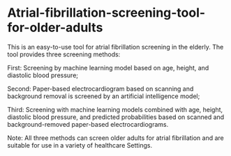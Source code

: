 # Atrial-fibrillation-screening-tool-for-older-adults

This is an easy-to-use tool for atrial fibrillation screening in the elderly. The tool provides three screening methods:

First: Screening by machine learning model based on age, height, and diastolic blood pressure;
      
Second: Paper-based electrocardiogram based on scanning and background removal is screened by an artificial intelligence model;
      
Third: Screening with machine learning models combined with age, height, diastolic blood pressure, and predicted probabilities based on scanned and background-removed paper-based electrocardiograms.
      
Note: All three methods can screen older adults for atrial fibrillation and are suitable for use in a variety of healthcare Settings.
